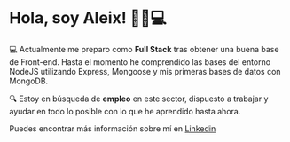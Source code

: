 # Hola, soy Aleix! 👨‍🎓💻

💻 Actualmente me preparo como **Full Stack** tras obtener una buena base de Front-end. Hasta el momento he comprendido las bases del entorno NodeJS utilizando Express, Mongoose y mis primeras bases de datos con MongoDB. 

🔍 Estoy en búsqueda de **empleo** en este sector, dispuesto a trabajar y ayudar en todo lo posible con lo que he aprendido hasta ahora.

Puedes encontrar más información sobre mí en [Linkedin](https://www.linkedin.com/in/aleix-perez/)

